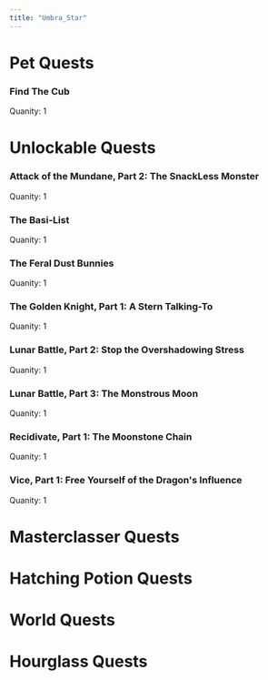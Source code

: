 ```yaml
---
title: "Umbra_Star"
---
```


# Pet Quests
### Find The Cub

Quanity: 1

# Unlockable Quests
### Attack of the Mundane, Part 2: The SnackLess Monster

Quanity: 1

### The Basi-List

Quanity: 1

### The Feral Dust Bunnies

Quanity: 1

### The Golden Knight, Part 1: A Stern Talking-To

Quanity: 1

### Lunar Battle, Part 2: Stop the Overshadowing Stress

Quanity: 1

### Lunar Battle, Part 3: The Monstrous Moon

Quanity: 1

### Recidivate, Part 1: The Moonstone Chain

Quanity: 1

### Vice, Part 1: Free Yourself of the Dragon's Influence

Quanity: 1

# Masterclasser Quests
# Hatching Potion Quests
# World Quests
# Hourglass Quests
